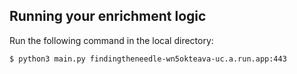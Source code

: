 ## Running your enrichment logic

Run the following command in the local directory:

```
$ python3 main.py findingtheneedle-wn5okteava-uc.a.run.app:443
```
